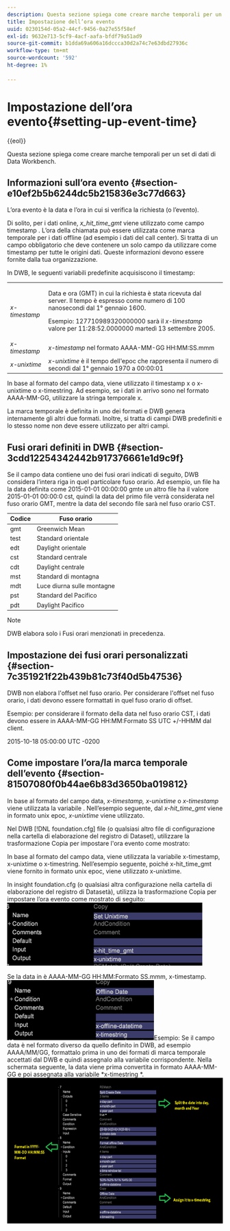 ```yaml
---
description: Questa sezione spiega come creare marche temporali per un set di dati di Data Workbench.
title: Impostazione dell’ora evento
uuid: 0230154d-05a2-44cf-9456-0a27e55f58ef
exl-id: 9632e713-5cf9-4acf-aafa-bfdf79a51ad9
source-git-commit: b1dda69a606a16dccca30d2a74c7e63dbd27936c
workflow-type: tm+mt
source-wordcount: '592'
ht-degree: 1%

---
```


# Impostazione dell’ora evento{#setting-up-event-time}

{{eol}}

Questa sezione spiega come creare marche temporali per un set di dati di Data Workbench.

## Informazioni sull’ora evento {#section-e10ef2b5b6244dc5b215836e3c77d663}

L’ora evento è la data e l’ora in cui si verifica la richiesta (o l’evento).

Di solito, per i dati online, *x_hit_time_gmt* viene utilizzato come campo timestamp . L’ora della chiamata può essere utilizzata come marca temporale per i dati offline (ad esempio i dati del call center). Si tratta di un campo obbligatorio che deve contenere un solo campo da utilizzare come timestamp per tutte le origini dati. Queste informazioni devono essere fornite dalla tua organizzazione.

In DWB, le seguenti variabili predefinite acquisiscono il timestamp:

<table id="table_C24BD56CEB4E42F68D645EBB65585D16"> 
 <tbody> 
  <tr> 
   <td colname="col1"><i>x-timestamp</i> </td> 
   <td colname="col2"> <p> Data e ora (GMT) in cui la richiesta è stata ricevuta dal server. Il tempo è espresso come numero di 100 nanosecondi dal 1° gennaio 1600. </p> <p>Esempio: 127710989320000000 sarà il <i>x-timestamp</i> valore per 11:28:52.0000000 martedì 13 settembre 2005. </p> </td> 
  </tr> 
  <tr> 
   <td colname="col1"><i>x-timestamp</i> </td> 
   <td colname="col2"> <i>x-timestamp</i> nel formato AAAA-MM-GG HH:MM:SS.mmm </td> 
  </tr> 
  <tr> 
   <td colname="col1"><i>x-unixtime</i> </td> 
   <td colname="col2"> <i>x-unixtime</i> è il tempo dell'epoc che rappresenta il numero di secondi dal 1° gennaio 1970 a 00:00:01 </td> 
  </tr> 
 </tbody> 
</table>

In base al formato del campo data, viene utilizzato il timestamp x o x-unixtime o x-timestring. Ad esempio, se i dati in arrivo sono nel formato AAAA-MM-GG, utilizzare la stringa temporale x.

La marca temporale è definita in uno dei formati e DWB genera internamente gli altri due formati. Inoltre, si tratta di campi DWB predefiniti e lo stesso nome non deve essere utilizzato per altri campi.

## Fusi orari definiti in DWB {#section-3cdd12254342442b917376661e1d9c9f}

Se il campo data contiene uno dei fusi orari indicati di seguito, DWB considera l’intera riga in quel particolare fuso orario. Ad esempio, un file ha la data definita come 2015-01-01 00:00:00 gmte un altro file ha il valore 2015-01-01 00:00:0 cst, quindi la data del primo file verrà considerata nel fuso orario GMT, mentre la data del secondo file sarà nel fuso orario CST.

| Codice | Fuso orario |
|---|---|
| gmt | Greenwich Mean |
| test | Standard orientale |
| edt | Daylight orientale |
| cst | Standard centrale |
| cdt | Daylight centrale |
| mst | Standard di montagna |
| mdt | Luce diurna sulle montagne |
| pst | Standard del Pacifico |
| pdt | Daylight Pacifico |

>[!NOTE]
>
>DWB elabora solo i Fusi orari menzionati in precedenza.

## Impostazione dei fusi orari personalizzati {#section-7c351921f22b439b81c73f40d5b47536}

DWB non elabora l&#39;offset nel fuso orario. Per considerare l&#39;offset nel fuso orario, i dati devono essere formattati in quel fuso orario di offset.

Esempio: per considerare il formato della data nel fuso orario CST, i dati devono essere in AAAA-MM-GG HH:MM:Formato SS UTC +/-HHMM dal client.

2015-10-18 05:00:00 UTC -0200

## Come impostare l’ora/la marca temporale dell’evento {#section-81507080f0b44ae6b83d3650ba019812}

In base al formato del campo data, *x-timestamp, x-unixtime* o *x-timestamp* viene utilizzata la variabile . Nell’esempio seguente, dal *x-hit_time_gmt* viene in formato unix epoc, *x-unixtime* viene utilizzato.

Nel DWB [!DNL foundation.cfg] file (o qualsiasi altro file di configurazione nella cartella di elaborazione del registro di Dataset), utilizzare la trasformazione Copia per impostare l&#39;ora evento come mostrato:

In base al formato del campo data, viene utilizzata la variabile x-timestamp, x-unixtime o x-timestring. Nell’esempio seguente, poiché x-hit_time_gmt viene fornito in formato unix epoc, viene utilizzato x-unixtime.

In insight foundation.cfg (o qualsiasi altra configurazione nella cartella di elaborazione del registro di Datasetà), utilizza la trasformazione Copia per impostare l’ora evento come mostrato di seguito: ![](assets/dwb_impl_timestamp1.png)

Se la data in è AAAA-MM-GG HH:MM:Formato SS.mmm, x-timestamp. ![](assets/dwb_impl_timestamp2.png)Esempio: Se il campo data è nel formato diverso da quello definito in DWB, ad esempio AAAA/MM/GG, formattalo prima in uno dei formati di marca temporale accettati dal DWB e quindi assegnalo alla variabile corrispondente. Nella schermata seguente, la data viene prima convertita in formato AAAA-MM-GG e poi assegnata alla variabile *x-timestring *. ![](assets/dwb_impl_timestamp3.png)
